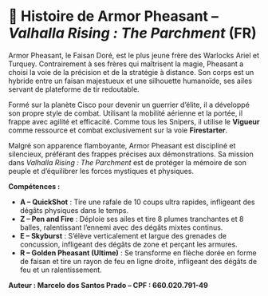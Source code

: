 # 📜 Histoire de Armor Pheasant – *Valhalla Rising : The Parchment* (FR)

Armor Pheasant, le Faisan Doré, est le plus jeune frère des Warlocks Ariel et Turquey. Contrairement à ses frères qui maîtrisent la magie, Pheasant a choisi la voie de la précision et de la stratégie à distance. Son corps est un hybride entre un faisan majestueux et une silhouette humanoïde, ses ailes servant de plateforme de tir redoutable.

Formé sur la planète Cisco pour devenir un guerrier d’élite, il a développé son propre style de combat. Utilisant la mobilité aérienne et la portée, il frappe avec agilité et efficacité. Comme tous les Snipers, il utilise le **Vigueur** comme ressource et combat exclusivement sur la voie **Firestarter**.

Malgré son apparence flamboyante, Armor Pheasant est discipliné et silencieux, préférant des frappes précises aux démonstrations. Sa mission dans *Valhalla Rising : The Parchment* est de protéger la mémoire de son peuple et d’équilibrer les forces mystiques et physiques.

**Compétences :**
- **A – QuickShot** : Tire une rafale de 10 coups ultra rapides, infligeant des dégâts physiques dans le temps.
- **Z – Pen and Fire** : Déploie ses ailes et tire 8 plumes tranchantes et 8 balles, ralentissant l’ennemi avec des dégâts mixtes continus.
- **E – Skyburst** : S’élève verticalement et largue des grenades de concussion, infligeant des dégâts de zone et perçant les armures.
- **R – Golden Pheasant (Ultime)** : Se transforme en flèche dorée en forme de faisan et tire un rayon de feu en ligne droite, infligeant des dégâts de feu et un ralentissement.

**Auteur : Marcelo dos Santos Prado – CPF : 660.020.791-49**
